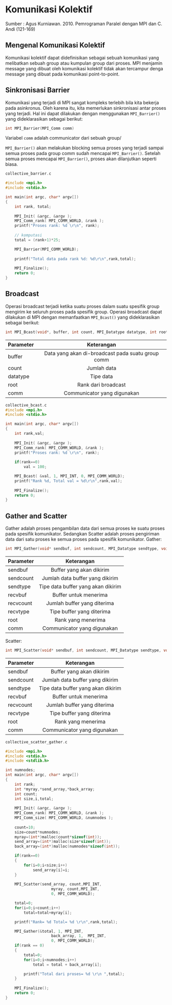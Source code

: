 # Komunikasi Kolektif

Sumber : Agus Kurniawan. 2010. Pemrograman Paralel dengan MPI dan C. Andi (121-169)

## Mengenal Komunikasi Kolektif

Komunikasi kolektif dapat didefinisikan sebagai sebuah komunikasi yang melibatkan sebuah group atau kumpulan group dari proses. MPI menjamin message yang dibuat oleh komunikasi kolektif tidak akan tercampur denga message yang dibuat pada komunikasi point-to-point.

## Sinkronisasi Barrier

Komunikasi yang terjadi di MPI sangat kompleks terlebih bila kita bekerja pada asinkronus. Oleh karena itu, kita memerlukan sinkronisasi antar proses yang terjadi. Hal ini dapat dilakukan dengan menggunakan ``MPI_Barrier()`` yang dideklarasikan sebagai berikut:

```c
int MPI_Barrier(MPI_Comm comm)
```

Variabel ``comm`` adalah communicator dari sebuah group/

``MPI_Barrier()`` akan melakukan blocking semua proses yang terjadi sampai semua proses pada group comm sudah mencapai ``MPI_Barrier()``. Setelah semua proses mencapai ``MPI_Barrier()``, proses akan dilanjutkan seperti biasa.

```c
collective_barrier.c

#include <mpi.h>
#include <stdio.h>

int main(int argc, char* argv[]) 
{	
	int rank, total;
	
	MPI_Init( &argc, &argv );
	MPI_Comm_rank( MPI_COMM_WORLD, &rank );
	printf("Proses rank: %d \r\n", rank);
	
	// komputasi
	total = (rank+1)*25;

	MPI_Barrier(MPI_COMM_WORLD);
	
	printf("Total data pada rank %d: %d\r\n",rank,total);
	
	MPI_Finalize();
	return 0;
}
```

## Broadcast

Operasi broadcast terjadi ketika suatu proses dalam suatu spesifik group mengirim ke seluruh proses pada spesifik group. Operasi broadcast dapat dilakukan di MPI dengan memanfaatkan ``MPI_Bcast()`` yang dideklarasikan sebagai berikut:
```c
int MPI_Bcast(void*, buffer, int count, MPI_Datatype datatype, int root, MPI_Comm comm)
```

| Parameter | Keterangan  |
| ------------- |:-------------:|
| buffer | Data yang akan di-broadcast pada suatu group comm |
| count | Jumlah data |
| datatype | Tipe data |
| root | Rank dari broadcast |
| comm | Communicator yang digunakan |

```c
collective_bcast.c
#include <mpi.h>
#include <stdio.h>

int main(int argc, char* argv[]) 
{	
	int rank,val;
	
	MPI_Init( &argc, &argv );
	MPI_Comm_rank( MPI_COMM_WORLD, &rank );
	printf("Proses rank: %d \r\n", rank);
	
	if(rank==0)
		val = 100; 

	MPI_Bcast( &val, 1, MPI_INT, 0, MPI_COMM_WORLD);	
	printf("Rank %d, Total val = %d\r\n",rank,val);
	
	MPI_Finalize();
	return 0;
}
```

## Gather and Scatter

Gather adalah proses pengambilan data dari semua proses ke suatu proses pada spesifik komunikator. Sedangkan Scatter adalah proses pengiriman data dari satu proses ke semua proses pada spesifik komunikator.
Gather:
```c
int MPI_Gather(void* sendbuf, int sendcount, MPI_Datatype sendtype, void* recvbuf, int recvcount, MPI_Datatype recvtype, int root, MPI_Comm comm)
```

| Parameter | Keterangan  |
| ------------- |:-------------:|
| sendbuf | Buffer yang akan dikirim |
| sendcount | Jumlah data buffer yang dikirim |
| sendtype | Tipe data buffer yang akan dikirim |
| recvbuf | Buffer untuk menerima |
| recvcount | Jumlah buffer yang diterima |
| recvtype | Tipe buffer yang diterima |
| root | Rank yang menerima |
| comm | Communicator yang digunakan |

Scatter:
```c
int MPI_Scatter(void* sendbuf, int sendcount, MPI_Datatype sendtype, void* recvbuf, int recvcount, MPI_Datatype recvtype, int root, MPI_Comm comm)
```

| Parameter | Keterangan  |
| ------------- |:-------------:|
| sendbuf | Buffer yang akan dikirim |
| sendcount | Jumlah data buffer yang dikirim |
| sendtype | Tipe data buffer yang akan dikirim |
| recvbuf | Buffer untuk menerima |
| recvcount | Jumlah buffer yang diterima |
| recvtype | Tipe buffer yang diterima |
| root | Rank yang menerima |
| comm | Communicator yang digunakan |

```c
collective_scatter_gather.c

#include <mpi.h>
#include <stdio.h>
#include <stdlib.h>

int numnodes;
int main(int argc, char* argv[]) 
{	
	int rank;
	int *myray,*send_array,*back_array;
	int count;
	int size,i,total;
	
	MPI_Init( &argc, &argv );
	MPI_Comm_rank( MPI_COMM_WORLD, &rank );
	MPI_Comm_size( MPI_COMM_WORLD, &numnodes );
	
	count=10;
	size=count*numnodes;
	myray=(int*)malloc(count*sizeof(int));
	send_array=(int*)malloc(size*sizeof(int));
	back_array=(int*)malloc(numnodes*sizeof(int));

	if(rank==0)
	{		
		for(i=0;i<size;i++)
			send_array[i]=i;
	}
	
	MPI_Scatter(send_array, count,MPI_INT,
			        myray, count,MPI_INT,
	                0, MPI_COMM_WORLD);

	total=0;
	for(i=0;i<count;i++)
		total=total+myray[i];

	printf("Rank= %d Total= %d \r\n",rank,total);

    MPI_Gather(&total, 1, MPI_INT, 
					back_array, 1,  MPI_INT, 
	                0, MPI_COMM_WORLD);
	if(rank == 0)
	{
		total=0;
		for(i=0;i<numnodes;i++)
			total = total + back_array[i];

		printf("Total dari proses= %d \r\n ",total);
	}
	
	MPI_Finalize();
	return 0;
}
```

